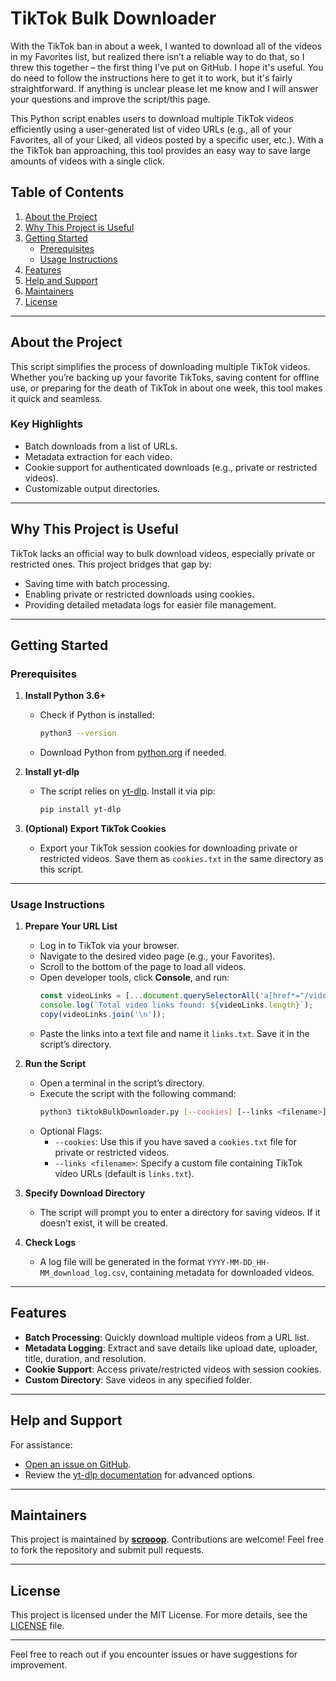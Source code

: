 # TikTok Bulk Downloader

With the TikTok ban in about a week, I wanted to download all of the videos in my Favorites list, but realized there isn’t a reliable way to do that, so I threw this together – the first thing I’ve put on GitHub. I hope it's useful. You do need to follow the instructions here to get it to work, but it's fairly straightforward. If anything is unclear please let me know and I will answer your questions and improve the script/this page.

This Python script enables users to download multiple TikTok videos efficiently using a user-generated list of video URLs (e.g., all of your Favorites, all of your Liked, all videos posted by a specific user, etc.). With a the TikTok ban approaching, this tool provides an easy way to save large amounts of videos with a single click.

## Table of Contents
1. [About the Project](#about-the-project)
2. [Why This Project is Useful](#why-this-project-is-useful)
3. [Getting Started](#getting-started)
   * [Prerequisites](#prerequisites)
   * [Usage Instructions](#usage-instructions)
4. [Features](#features)
5. [Help and Support](#help-and-support)
6. [Maintainers](#maintainers)
7. [License](#license)

---

## About the Project

This script simplifies the process of downloading multiple TikTok videos. Whether you’re backing up your favorite TikToks, saving content for offline use, or preparing for the death of TikTok in about one week, this tool makes it quick and seamless.

### Key Highlights
- Batch downloads from a list of URLs.
- Metadata extraction for each video.
- Cookie support for authenticated downloads (e.g., private or restricted videos).
- Customizable output directories.

---

## Why This Project is Useful

TikTok lacks an official way to bulk download videos, especially private or restricted ones. This project bridges that gap by:
- Saving time with batch processing.
- Enabling private or restricted downloads using cookies.
- Providing detailed metadata logs for easier file management.

---

## Getting Started

### Prerequisites

1. **Install Python 3.6+**
   - Check if Python is installed:
     ```bash
     python3 --version
     ```
   - Download Python from [python.org](https://www.python.org/) if needed.

2. **Install yt-dlp**
   - The script relies on [yt-dlp](https://github.com/yt-dlp/yt-dlp). Install it via pip:
     ```bash
     pip install yt-dlp
     ```

3. **(Optional) Export TikTok Cookies**
   - Export your TikTok session cookies for downloading private or restricted videos. Save them as `cookies.txt` in the same directory as this script.

---

### Usage Instructions

1. **Prepare Your URL List**
   - Log in to TikTok via your browser.
   - Navigate to the desired video page (e.g., your Favorites).
   - Scroll to the bottom of the page to load all videos.
   - Open developer tools, click **Console**, and run:
     ```javascript
     const videoLinks = [...document.querySelectorAll('a[href*="/video/"]')].map(a => a.href);
     console.log(`Total video links found: ${videoLinks.length}`);
     copy(videoLinks.join('\n'));
     ```
   - Paste the links into a text file and name it `links.txt`. Save it in the script’s directory.

2. **Run the Script**
   - Open a terminal in the script’s directory.
   - Execute the script with the following command:
     ```bash
     python3 tiktokBulkDownloader.py [--cookies] [--links <filename>]
     ```
   - Optional Flags:
     - `--cookies`: Use this if you have saved a `cookies.txt` file for private or restricted videos.
     - `--links <filename>`: Specify a custom file containing TikTok video URLs (default is `links.txt`).

3. **Specify Download Directory**
   - The script will prompt you to enter a directory for saving videos. If it doesn’t exist, it will be created.

4. **Check Logs**
   - A log file will be generated in the format `YYYY-MM-DD_HH-MM_download_log.csv`, containing metadata for downloaded videos.

---

## Features

- **Batch Processing**: Quickly download multiple videos from a URL list.
- **Metadata Logging**: Extract and save details like upload date, uploader, title, duration, and resolution.
- **Cookie Support**: Access private/restricted videos with session cookies.
- **Custom Directory**: Save videos in any specified folder.

---

## Help and Support

For assistance:
- [Open an issue on GitHub](https://github.com/scrooop/tiktok-bulk-downloader/issues).
- Review the [yt-dlp documentation](https://github.com/yt-dlp/yt-dlp#usage) for advanced options.

---

## Maintainers

This project is maintained by **[scrooop](https://github.com/scrooop)**. Contributions are welcome! Feel free to fork the repository and submit pull requests.

---

## License

This project is licensed under the MIT License. For more details, see the [LICENSE](LICENSE) file.

---

Feel free to reach out if you encounter issues or have suggestions for improvement.
